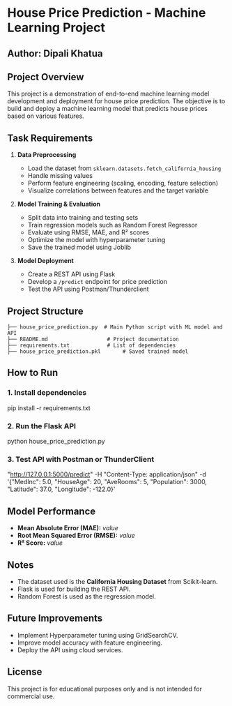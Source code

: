# House Price Prediction - Machine Learning Project

## Author: Dipali Khatua

## Project Overview

This project is a demonstration of end-to-end machine learning model development and deployment for house price prediction. The objective is to build and deploy a machine learning model that predicts house prices based on various features.

## Task Requirements

1. **Data Preprocessing**

   - Load the dataset from `sklearn.datasets.fetch_california_housing`
   - Handle missing values
   - Perform feature engineering (scaling, encoding, feature selection)
   - Visualize correlations between features and the target variable

2. **Model Training & Evaluation**

   - Split data into training and testing sets
   - Train regression models such as Random Forest Regressor
   - Evaluate using RMSE, MAE, and R² scores
   - Optimize the model with hyperparameter tuning
   - Save the trained model using Joblib

3. **Model Deployment**

   - Create a REST API using Flask
   - Develop a `/predict` endpoint for price prediction
   - Test the API using Postman/Thunderclient

## Project Structure

```
├── house_price_prediction.py  # Main Python script with ML model and API
├── README.md                   # Project documentation
├── requirements.txt            # List of dependencies
├── house_price_prediction.pkl       # Saved trained model
```

## How to Run

### 1. Install dependencies


pip install -r requirements.txt


### 2. Run the Flask API


python house_price_prediction.py


### 3. Test API with Postman or ThunderClient


 "http://127.0.0.1:5000/predict" -H "Content-Type: application/json" -d '{"MedInc": 5.0, "HouseAge": 20, "AveRooms": 5, "Population": 3000, "Latitude": 37.0, "Longitude": -122.0}'


## Model Performance

- **Mean Absolute Error (MAE):** *value*
- **Root Mean Squared Error (RMSE):** *value*
- **R² Score:** *value*

## Notes

- The dataset used is the **California Housing Dataset** from Scikit-learn.
- Flask is used for building the REST API.
- Random Forest is used as the regression model.

## Future Improvements

- Implement Hyperparameter tuning using GridSearchCV.
- Improve model accuracy with feature engineering.
- Deploy the API using cloud services.

## License

This project is for educational purposes only and is not intended for commercial use.

